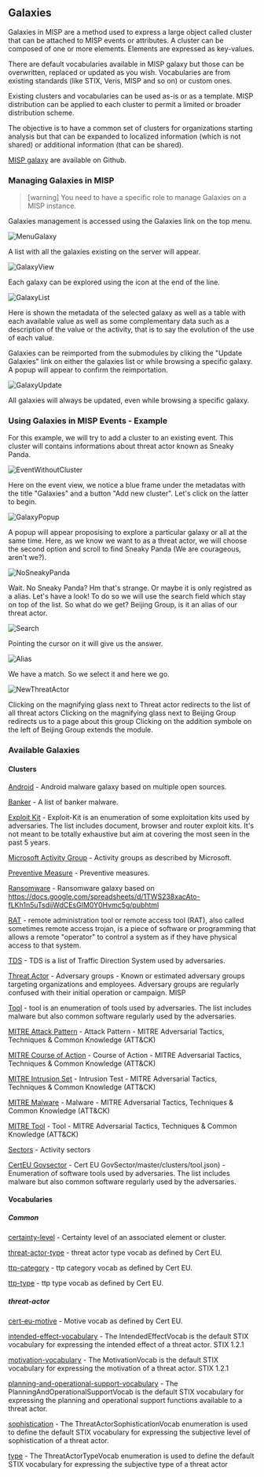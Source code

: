 <!-- toc -->

## Galaxies

Galaxies in MISP are a method used to express a large object called cluster that can be attached to MISP events or attributes. A cluster can be composed of one or more elements. Elements are expressed as key-values.

There are default vocabularies available in MISP galaxy but those can be overwritten, replaced or updated as you wish. Vocabularies are from existing standards (like STIX, Veris, MISP and so on) or custom ones.

Existing clusters and vocabularies can be used as-is or as a template. MISP distribution can be applied to each cluster to permit a limited or broader distribution scheme.

The objective is to have a common set of clusters for organizations starting analysis but that can be expanded to localized information (which is not shared) or additional information (that can be shared).

[MISP galaxy](https://github.com/MISP/misp-galaxy) are available on Github.

### Managing Galaxies in MISP

> [warning] You need to have a specific role to manage Galaxies on a MISP instance.

Galaxies management is accessed using the Galaxies link on the top menu.

![MenuGalaxy](./figures/GalaxyMenu.png)

A list with all the galaxies existing on the server will appear.

![GalaxyView](./figures/GalaxyView.png)

Each galaxy can be explored using the icon at the end of the line.

![GalaxyList](./figures/GalaxyList.png)

Here is shown the metadata of the selected galaxy as well as a table with each available value as well as some complementary data such as a description of the value or the activity, that is to say the evolution of the use of each value.

Galaxies can be reimported from the submodules by cliking the "Update Galaxies" link on either the galaxies list or while browsing a specific galaxy. A popup will appear to confirm the reimportation.

![GalaxyUpdate](./figures/GalaxyUpdate.png)

All galaxies will always be updated, even while browsing a specific galaxy.

### Using Galaxies in MISP Events - Example

For this example, we will try to add a cluster to an existing event. This cluster will contains informations about threat actor known as Sneaky Panda.

![EventWithoutCluster](./figures/EventWithoutCluster.png)

Here on the event view, we notice a blue frame under the metadatas with the title "Galaxies" and a button "Add new cluster". Let's click on the latter to begin.

![GalaxyPopup](./figures/GalaxyPopup.png)

A popup will appear proposising to explore a particular galaxy or all at the same time. Here, as we know we want to as a threat actor, we will choose the second option and scroll to find Sneaky Panda (We are courageous, aren't we?).

![NoSneakyPanda](./figures/NoSneakyPanda.png)

Wait. No Sneaky Panda? Hm that's strange. Or maybe it is only registred as a alias. Let's have a look! To do so we will use the search field which stay on top of the list. So what do we get? Beijing Group, is it an alias of our threat actor.

![Search](./figures/Search.png)

Pointing the cursor on it will give us the answer.

![Alias](./figures/Alias.png)

We have a match. So we select it and here we go.

![NewThreatActor](./figures/NewThreatActor.png)

Clicking on the magnifying glass next to Threat actor redirects to the list of all threat actors
Clicking on the magnifying glass next to Beijing Group redirects us to a page about this group
Clicking on the addition symbole on the left of Beijing Group extends the module.

### Available Galaxies

#### Clusters

[Android](https://github.com/MISP/misp-galaxy/blob/master/clusters/android.json) - Android malware galaxy based on multiple open sources.

[Banker](https://github.com/MISP/misp-galaxy/blob/master/clusters/banker.json) - A list of banker malware.

[Exploit Kit](https://github.com/MISP/misp-galaxy/blob/master/clusters/exploit-kit.json) - Exploit-Kit is an enumeration of some exploitation kits used by adversaries. The list includes document, browser and router exploit kits. It's not meant to be totally exhaustive but aim at covering the most seen in the past 5 years.

[Microsoft Activity Group](https://github.com/MISP/misp-galaxy/blob/master/clusters/microsoft-activity-group.json) - Activity groups as described by Microsoft.

[Preventive Measure](https://github.com/MISP/misp-galaxy/blob/master/clusters/preventive-measure.json) - Preventive measures.

[Ransomware](https://github.com/MISP/misp-galaxy/blob/master/clusters/ransomware.json) - Ransomware galaxy based on https://docs.google.com/spreadsheets/d/1TWS238xacAto-fLKh1n5uTsdijWdCEsGIM0Y0Hvmc5g/pubhtml

[RAT](https://github.com/MISP/misp-galaxy/blob/master/clusters/rat.json) - remote administration tool or remote access tool (RAT), also called sometimes remote access trojan, is a piece of software or programming that allows a remote "operator" to control a system as if they have physical access to that system.

[TDS](https://github.com/MISP/misp-galaxy/blob/master/clusters/tds.json) - TDS is a list of Traffic Direction System used by adversaries.

[Threat Actor](https://github.com/MISP/misp-galaxy/blob/master/clusters/threat-actor.json) - Adversary groups - Known or estimated adversary groups targeting organizations and employees. Adversary groups are regularly confused with their initial operation or campaign. MISP

[Tool](https://github.com/MISP/misp-galaxy/blob/master/clusters/tool.json) - tool is an enumeration of tools used by adversaries. The list includes malware but also common software regularly used by the adversaries.


[MITRE Attack Pattern](https://github.com/MISP/misp-galaxy/blob/master/clusters/mitre_attack-pattern.json) - Attack Pattern - MITRE Adversarial Tactics, Techniques & Common Knowledge (ATT&CK)

[MITRE Course of Action](https://github.com/MISP/misp-galaxy/blob/master/clusters/mitre_course-of-action.json) - Course of Action - MITRE Adversarial Tactics, Techniques & Common Knowledge (ATT&CK)

[MITRE Intrusion Set](https://github.com/MISP/misp-galaxy/blob/master/clusters/mitre_intrusion-set.json) - Intrusion Test - MITRE Adversarial Tactics, Techniques & Common Knowledge (ATT&CK)

[MITRE Malware](https://github.com/MISP/misp-galaxy/blob/master/clusters/mitre_malware.json) - Malware - MITRE Adversarial Tactics, Techniques & Common Knowledge (ATT&CK)

[MITRE Tool](https://github.com/MISP/misp-galaxy/blob/master/clusters/mitre_tool.json) - Tool - MITRE Adversarial Tactics, Techniques & Common Knowledge (ATT&CK)


[Sectors](https://github.com/MISP/misp-galaxy/blob/master/clusters/sectors.json) - Activity sectors

[CertEU Govsector](https://github.com/MISP/misp-galaxy/blob/master/clusters/cert-eu-govsector,json) - Cert EU GovSector/master/clusters/tool.json) - Enumeration of software tools used by adversaries. The list includes malware but also common software regularly used by the adversaries.

#### Vocabularies

##### Common

[certainty-level](https://github.com/MISP/misp-galaxy/blob/master/vocabularies/common/certainty-level.json) - Certainty level of an associated element or cluster.

[threat-actor-type](https://github.com/MISP/misp-galaxy/blob/master/vocabularies/common/threat-actor-type.json) - threat actor type vocab as defined by Cert EU.

[ttp-category](https://github.com/MISP/misp-galaxy/blob/master/vocabularies/common/ttp-category.json) - ttp category vocab as defined by Cert EU.

[ttp-type](https://github.com/MISP/misp-galaxy/blob/master/vocabularies/common/ttp-type.json) - ttp type vocab as defined by Cert EU.

##### threat-actor

[cert-eu-motive](https://github.com/MISP/misp-galaxy/blob/master/vocabularies/threat-actor/cert-eu-motive.json) - Motive vocab as defined by Cert EU.

[intended-effect-vocabulary](https://github.com/MISP/misp-galaxy/blob/master/vocabularies/threat-actor/intended-effect.json) - The IntendedEffectVocab is the default STIX vocabulary for expressing the intended effect of a threat actor. STIX 1.2.1

[motivation-vocabulary](https://github.com/MISP/misp-galaxy/blob/master/vocabularies/threat-actor/motivation.json) - The MotivationVocab is the default STIX vocabulary for expressing the motivation of a threat actor. STIX 1.2.1

[planning-and-operational-support-vocabulary](https://github.com/MISP/misp-galaxy/blob/master/vocabularies/threat-actor/planning-and-operational-support.json) - The PlanningAndOperationalSupportVocab is the default STIX vocabulary for expressing the planning and operational support functions available to a threat actor.

[sophistication](https://github.com/MISP/misp-galaxy/blob/master/vocabularies/threat-actor/sophistication.json) - The ThreatActorSophisticationVocab enumeration is used to define the default STIX vocabulary for expressing the subjective level of sophistication of a threat actor.

[type](https://github.com/MISP/misp-galaxy/blob/master/vocabularies/threat-actor/type.json) - The ThreatActorTypeVocab enumeration is used to define the default STIX vocabulary for expressing the subjective type of a threat actor
